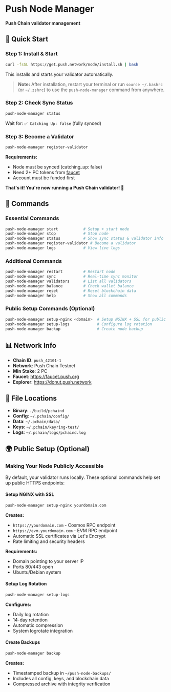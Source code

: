 # Push Node Manager

**Push Chain validator management**

## 🚀 Quick Start

### Step 1: Install & Start
```bash
curl -fsSL https://get.push.network/node/install.sh | bash
```
This installs and starts your validator automatically.

> **Note:** After installation, restart your terminal or run `source ~/.bashrc` (or `~/.zshrc`) to use the `push-node-manager` command from anywhere.

### Step 2: Check Sync Status
```bash
push-node-manager status
```
Wait for: `✅ Catching Up: false` (fully synced)

### Step 3: Become a Validator
```bash
push-node-manager register-validator
```

**Requirements:**
- Node must be synced (catching_up: false)
- Need 2+ PC tokens from [faucet](https://faucet.push.org)
- Account must be funded first

**That's it! You're now running a Push Chain validator! 🎉**

## 📖 Commands

### Essential Commands
```bash
push-node-manager start           # Setup + start node  
push-node-manager stop            # Stop node
push-node-manager status          # Show sync status & validator info
push-node-manager register-validator # Become a validator
push-node-manager logs            # View live logs
```

### Additional Commands
```bash
push-node-manager restart         # Restart node
push-node-manager sync            # Real-time sync monitor
push-node-manager validators      # List all validators
push-node-manager balance         # Check wallet balance
push-node-manager reset           # Reset blockchain data
push-node-manager help            # Show all commands
```

### Public Setup Commands (Optional)
```bash
push-node-manager setup-nginx <domain>  # Setup NGINX + SSL for public RPC
push-node-manager setup-logs            # Configure log rotation
push-node-manager backup                # Create node backup
```

## 📊 Network Info

- **Chain ID**: `push_42101-1`
- **Network**: Push Chain Testnet
- **Min Stake**: 2 PC
- **Faucet**: https://faucet.push.org
- **Explorer**: https://donut.push.network

## 🔧 File Locations

- **Binary**: `./build/pchaind`
- **Config**: `~/.pchain/config/`
- **Data**: `~/.pchain/data/`
- **Keys**: `~/.pchain/keyring-test/`
- **Logs**: `~/.pchain/logs/pchaind.log`


## 🌍 Public Setup (Optional)

### Making Your Node Publicly Accessible

By default, your validator runs locally. These optional commands help set up public HTTPS endpoints:

#### Setup NGINX with SSL
```bash
push-node-manager setup-nginx yourdomain.com
```
**Creates:**
- `https://yourdomain.com` - Cosmos RPC endpoint
- `https://evm.yourdomain.com` - EVM RPC endpoint
- Automatic SSL certificates via Let's Encrypt
- Rate limiting and security headers

**Requirements:**
- Domain pointing to your server IP
- Ports 80/443 open
- Ubuntu/Debian system

#### Setup Log Rotation
```bash
push-node-manager setup-logs
```
**Configures:**
- Daily log rotation
- 14-day retention
- Automatic compression
- System logrotate integration

#### Create Backups  
```bash
push-node-manager backup
```
**Creates:**
- Timestamped backup in `~/push-node-backups/`
- Includes all config, keys, and blockchain data  
- Compressed archive with integrity verification

